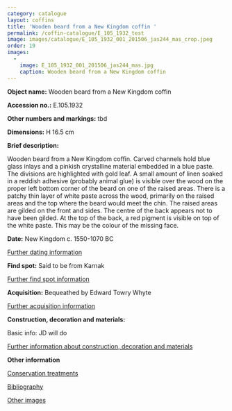 ```yaml
---
category: catalogue
layout: coffins
title: 'Wooden beard from a New Kingdom coffin '
permalink: /coffin-catalogue/E_105_1932_test
image: images/catalogue/E_105_1932_001_201506_jas244_mas_crop.jpeg
order: 19
images: 
  -
    image: E_105_1932_001_201506_jas244_mas.jpg
    caption: Wooden beard from a New Kingdom coffin
---
```


**Object name:** 
Wooden beard from a New Kingdom coffin 

**Accession no.:** 
E.105.1932

**Other numbers and markings:**
tbd

**Dimensions:** 
H 16.5 cm

**Brief description:** 

Wooden beard from a New Kingdom coffin. Carved channels hold blue glass inlays and a pinkish crystalline material embedded in a blue paste. The divisions are highlighted with gold leaf. A small amount of linen soaked in a reddish adhesive (probably animal glue) is visible over the wood on the proper left bottom corner of the beard on one of the raised areas. There is a patchy thin layer of white paste across the wood, primarily on the raised areas and the top where the beard would meet the chin. The raised areas are gilded on the front and sides. The centre of the back appears not to have been gilded. At the top of the back, a red pigment is visible on top of the white paste. This may be the colour of the missing face.

**Date:**
New Kingdom
c. 1550-1070 BC


[Further dating information](/catalogue_extras/E_105_1932_dating)

**Find spot:**
Said to be from Karnak

[Further find spot information](/catalogue_extras/E_105_1932_findspot)

**Acquisition:**
Bequeathed by Edward Towry Whyte

[Further acquisition information](/catalogue_extras/E_105_1932_acquisition)

**Construction, decoration and materials:**

Basic info: JD will do

[Further information about construction, decoration and materials](/catalogue_extras/E_105_1932_materials)


**Other information**

[Conservation treatments](/catalogue_extras/E_105_1932_conservation)

[Bibliography](/catalogue_extras/E_105_1932_bibliography)

[Other images](/catalogue_extras/E_105_1932_imagesheet)

